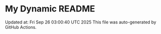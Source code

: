 # My Dynamic README
Updated at: Fri Sep 26 03:00:40 UTC 2025
This file was auto-generated by GitHub Actions.
